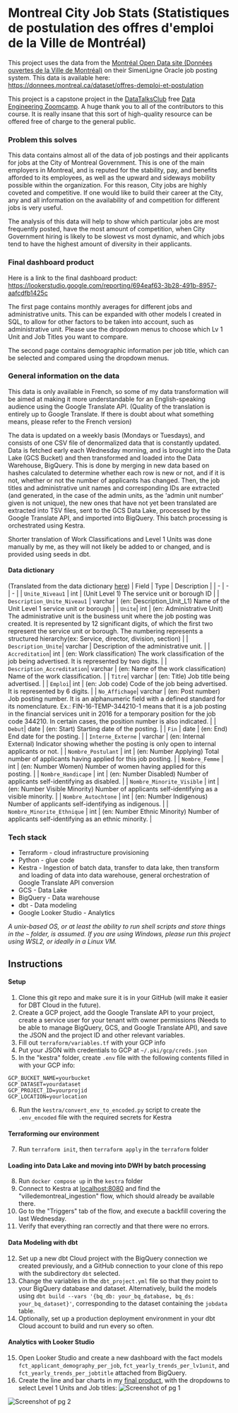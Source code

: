 # Montreal City Job Stats (Statistiques de postulation des offres d'emploi de la Ville de Montréal)
This project uses the data from the [Montréal Open Data site (Données ouvertes de la Ville de Montréal)](https://donnees.montreal.ca) on their SimenLigne Oracle job posting system. This data is available here:
https://donnees.montreal.ca/dataset/offres-demploi-et-postulation

This project is a capstone project in the [DataTalksClub](https://datatalks.club/) free [Data Engineering Zoomcamp](https://github.com/DataTalksClub/data-engineering-zoomcamp). A huge thank you to all of the contributors to this course. It is really insane that this sort of high-quality resource can be offered free of charge to the general public.

### Problem this solves
This data contains almost all of the data of job postings and their applicants for jobs at the City of Montreal Government. This is one of the main employers in Montreal, and is reputed for the stability, pay, and benefits afforded to its employees, as well as the upward and sideways mobility possible within the organization. For this reason, City jobs are highly coveted and competitive. If one would like to build their career at the City, any and all information on the availability of and competition for different jobs is very useful.

The analysis of this data will help to show which particular jobs are most frequently posted, have the most amount of competition, when City Government hiring is likely to be slowest vs most dynamic, and which jobs tend to have the highest amount of diversity in their applicants.

### Final dashboard product
Here is a link to the final dashboard product:
https://lookerstudio.google.com/reporting/694eaf63-3b28-491b-8957-aafcdfb1425c

The first page contains monthly averages for different jobs and administrative units. This can be expanded with other models I created in SQL, to allow for other factors to be taken into account, such as administrative unit. Please use the dropdown menus to choose which Lv 1 Unit and Job Titles you want to compare.

The second page contains demographic information per job title, which can be selected and compared using the dropdown menus.

### General information on the data
This data is only available in French, so some of my data transformation will be aimed at making it more understandable for an English-speaking audience using the Google Translate API. (Quality of the translation is entirely up to Google Translate. If there is doubt about what something means, please refer to the French version)

The data is updated on a weekly basis (Mondays or Tuesdays), and consists of one CSV file of denormalized data that is constantly updated. Data is fetched early each Wednesday morning, and is brought into the Data Lake (GCS Bucket) and then transformed and loaded into the Data Warehouse, BigQuery. This is done by merging in new data based on hashes calculated to determine whether each row is new or not, and if it is not, whether or not the number of applicants has changed. Then, the job titles and administrative unit names and corresponding IDs are extracted (and generated, in the case of the admin units, as the 'admin unit number' given is not unique), the new ones that have not yet been translated are extracted into TSV files, sent to the GCS Data Lake, processed by the Google Translate API, and imported into BigQuery. This batch processing is orchestrated using Kestra.

Shorter translation of Work Classifications and Level 1 Units was done manually by me, as they will not likely be added to or changed, and is provided using seeds in dbt.

#### Data dictionary
(Translated from the data dictionary [here](https://donnees.montreal.ca/dataset/offres-demploi-et-postulation#methodology))
| Field | Type | Description |
| - | - | - | 
| `Unite_Niveau1` | int | (Unit Level 1) The service unit or borough ID |
| `Description_Unite_Niveau1` | varchar | (en: Description_Unit_L1) Name of the Unit Level 1 service unit or borough |
| `Unite`| int | (en: Administrative Unit) The administrative unit is the business unit where the job posting was created. It is represented by 12 significant digits, of which the first two represent the service unit or borough. The numbering represents a structured hierarchy(ex: Service, director, division, section) |
| `Description_Unite`| varchar | Description of the administrative unit. |
| `Accreditation`| int | (en: Work classification) The work classification of the job being advertised. It is represented by two digits. |
| `Description_Accreditation`| varchar | (en: Name of the work classification) Name of the work classification. |
| `Titre`| varchar | (en: Title) Job title being advertised. |
| `Emploi`| int | (en: Job code) Code of the job being advertised. It is represented by 6 digits.  |
| `No_Affichage`| varchar | (en: Post number) Job posting number. It is an alphanumeric field with a defined standard for its nomenclature. Ex.: FIN-16-TEMP-344210-1 means that it is a job posting in the financial services unit in 2016 for a temporary position for the job code 344210. In certain cases, the position number is also indicated.  |
| `Debut`| date | (en: Start) Starting date of the posting. |
| `Fin` | date | (en: End) End date for the posting. |
| `Interne_Externe` | varchar | (en: Internal External) Indicator showing whether the posting is only open to internal applicants or not. |
| `Nombre_Postulant` | int | (en: Number Applying) Total number of applicants having applied for this job posting. |
| `Nombre_Femme` | int | (en: Number Women) Number of women having applied for this posting. |
| `Nombre_Handicape` | int | (en: Number Disabled) Number of applicants self-identifying as disabled. |
| `Nombre_Minorite_Visible` | int | (en: Number Visible Minority) Number of applicants self-identifying as a visible minority. |
| `Nombre_Autochtone` | int | (en: Number Indigenous) Number of applicants self-identifying as indigenous. |
| `Nombre_Minorite_Ethnique` | int | (en: Number Ethnic Minority) Number of applicants self-identifying as an ethnic minority. |

### Tech stack
* Terraform - cloud infrastructure provisioning
* Python - glue code
* Kestra - Ingestion of batch data, transfer to data lake, then transform and loading of data into data warehouse, general orchestration of Google Translate API conversion
* GCS - Data Lake
* BigQuery - Data warehouse
* dbt - Data modeling
* Google Looker Studio - Analytics

*A unix-based OS, or at least the ability to run shell scripts and store things in the `~` folder, is assumed. If you are using Windows, please run this project using WSL2, or ideally in a Linux VM.*

## Instructions
#### Setup
1. Clone this git repo and make sure it is in your GitHub (will make it easier for DBT Cloud in the future).
2. Create a GCP project, add the Google Translate API to your project, create a service user for your tenant with owner permissions (Needs to be able to manage BigQuery, GCS, and Google Translate API), and save the JSON and the project ID and other relevant variables.
3. Fill out `terraform/variables.tf` with your GCP info
4. Put your JSON with credentials to GCP at `~/.pki/gcp/creds.json`
5. In the "kestra" folder, create `.env` file with the following contents filled in with your GCP info:
```
GCP_BUCKET_NAME=yourbucket
GCP_DATASET=yourdataset
GCP_PROJECT_ID=yourprojid
GCP_LOCATION=yourlocation
```

6. Run the `kestra/convert_env_to_encoded.py` script to create the `.env_encoded` file with the required secrets for Kestra
#### Terraforming our environment
7. Run `terraform init`, then `terraform apply` in the `terraform` folder
#### Loading into Data Lake and moving into DWH by batch processing
8. Run `docker compose up` in the `kestra` folder
9. Connect to Kestra at [localhost:8080](http://localhost:8080) and find the "villedemontreal_ingestion" flow, which should already be available there.
10. Go to the "Triggers" tab of the flow, and execute a backfill covering the last Wednesday.
11. Verify that everything ran correctly and that there were no errors.
#### Data Modeling with dbt
12. Set up a new dbt Cloud project with the BigQuery connection we created previously, and a GitHub connection to your clone of this repo with the subdirectory `dbt` selected.
13. Change the variables in the `dbt_project.yml` file so that they point to your BigQuery database and dataset. Alternatively, build the models using `dbt build --vars '{bq_db: your_bq_database, bq_ds: your_bq_dataset}'`, corresponding to the dataset containing the `jobdata` table.
14. Optionally, set up a production deployment environment in your dbt Cloud account to build and run every so often. 
#### Analytics with Looker Studio
15. Open Looker Studio and create a new dashboard with the fact models `fct_applicant_demography_per_job`, `fct_yearly_trends_per_lv1unit`, and `fct_yearly_trends_per_jobtitle` attached from BigQuery.
16. Create the line and bar charts in my [final product](https://lookerstudio.google.com/reporting/694eaf63-3b28-491b-8957-aafcdfb1425c), with the dropdowns to select Level 1 Units and Job titles: 
![Screenshot of pg 1](/assets/images/pg1.png)

![Screenshot of pg 2](/assets/images/pg2.png)

